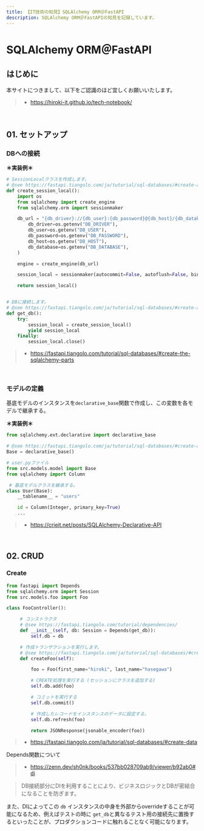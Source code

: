 ```yaml
---
title: 【IT技術の知見】SQLAlchemy ORM＠FastAPI
description: SQLAlchemy ORM＠FastAPIの知見を記録しています。
---
```


# SQLAlchemy ORM＠FastAPI

## はじめに

本サイトにつきまして、以下をご認識のほど宜しくお願いいたします。

> - https://hiroki-it.github.io/tech-notebook/

<br>

## 01. セットアップ

### DBへの接続

**＊実装例＊**

```python
# SessionLocalクラスを作成します。
# @see https://fastapi.tiangolo.com/ja/tutorial/sql-databases/#create-a-sessionlocal-class
def create_session_local():
    import os
    from sqlalchemy import create_engine
    from sqlalchemy.orm import sessionmaker

    db_url = "{db_driver}://{db_user}:{db_password}@{db_host}/{db_database}?charset=utf8".format(
        db_driver=os.getenv("DB_DRIVER"),
        db_user=os.getenv("DB_USER"),
        db_password=os.getenv("DB_PASSWORD"),
        db_host=os.getenv("DB_HOST"),
        db_database=os.getenv("DB_DATABASE"),
    )

    engine = create_engine(db_url)

    session_local = sessionmaker(autocommit=False, autoflush=False, bind=engine)

    return session_local()


# DBに接続します。
# @see https://fastapi.tiangolo.com/ja/tutorial/sql-databases/#create-a-dependency
def get_db():
    try:
        session_local = create_session_local()
        yield session_local
    finally:
        session_local.close()
```

> - https://fastapi.tiangolo.com/tutorial/sql-databases/#create-the-sqlalchemy-parts

<br>

### モデルの定義

基底モデルのインスタンスを`declarative_base`関数で作成し、この変数を各モデルで継承する。

**＊実装例＊**

```python
from sqlalchemy.ext.declarative import declarative_base

# @see https://fastapi.tiangolo.com/ja/tutorial/sql-databases/#create-a-base-class
Base = declarative_base()
```

```python
# user.pyファイル
from src.models.model import Base
from sqlalchemy import Column

 # 基底モデルクラスを継承する。
class User(Base):
    __tablename__ = "users"

    id = Column(Integer, primary_key=True)
    ...
```

> - https://crieit.net/posts/SQLAlchemy-Declarative-API

<br>

## 02. CRUD

### Create

```python
from fastapi import Depends
from sqlalchemy.orm import Session
from src.models.foo import Foo

class FooController():

     # コンストラクタ
     # @see https://fastapi.tiangolo.com/tutorial/dependencies/
     def __init__(self, db: Session = Depends(get_db)):
         self.db = db

     # 作成トランザクションを実行します。
     # @see https://fastapi.tiangolo.com/ja/tutorial/sql-databases/#create-data
     def createFoo(self):

         foo = Foo(first_name="hiroki", last_name="hasegawa")

         # CREATE処理を実行する (セッションにクラスを追加する)
         self.db.add(foo)

         # コミットを実行する
         self.db.commit()

         # 作成したレコードをインスタンスのデータに設定する。
         self.db.refresh(foo)

         return JSONResponse(jsonable_encoder(foo))
```

> - https://fastapi.tiangolo.com/ja/tutorial/sql-databases/#create-data

Depends関数について

> - https://zenn.dev/sh0nk/books/537bb028709ab9/viewer/b92ab0#di

> DB接続部分にDIを利用することにより、ビジネスロジックとDBが密結合になることを防ぎます。

また、DIによってこの `db` インスタンスの中身を外部からoverrideすることが可能になるため、例えばテストの時に `get_db`と異なるテスト用の接続先に置換するといったことが、プロダクションコードに触れることなく可能になります。

<br>
